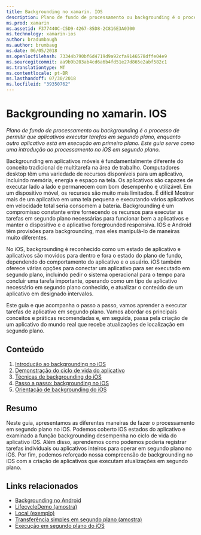 ```yaml
---
title: Backgrounding no xamarin. IOS
description: Plano de fundo de processamento ou backgrounding é o processo de permitir que aplicativos executar tarefas em segundo plano, enquanto outro aplicativo está em execução em primeiro plano. Este guia serve como uma introdução ao processamento no iOS em segundo plano.
ms.prod: xamarin
ms.assetid: F377440C-C5D9-4267-85D8-2C816E3A0300
ms.technology: xamarin-ios
author: bradumbaugh
ms.author: brumbaug
ms.date: 06/05/2018
ms.openlocfilehash: 73344b790bf6d4719d9a92cfa9146578dffe04e9
ms.sourcegitcommit: aa9b9b203ab4cd6a6b4fd51e27d865e2abf582c1
ms.translationtype: MT
ms.contentlocale: pt-BR
ms.lasthandoff: 07/30/2018
ms.locfileid: "39350762"
---
```

# <a name="backgrounding-in-xamarinios"></a>Backgrounding no xamarin. IOS

_Plano de fundo de processamento ou backgrounding é o processo de permitir que aplicativos executar tarefas em segundo plano, enquanto outro aplicativo está em execução em primeiro plano. Este guia serve como uma introdução ao processamento no iOS em segundo plano._

Backgrounding em aplicativos móveis é fundamentalmente diferente do conceito tradicional de multitarefa na área de trabalho. Computadores desktop têm uma variedade de recursos disponíveis para um aplicativo, incluindo memória, energia e espaço na tela. Os aplicativos são capazes de executar lado a lado e permanecem com bom desempenho e utilizável. Em um dispositivo móvel, os recursos são muito mais limitados. É difícil Mostrar mais de um aplicativo em uma tela pequena e executando vários aplicativos em velocidade total seria consomem a bateria. Backgrounding é um compromisso constante entre fornecendo os recursos para executar as tarefas em segundo plano necessárias para funcionar bem a aplicativos e manter o dispositivo e o aplicativo foregrounded responsiva. IOS e Android têm provisões para backgrounding, mas eles manipulá-lo de maneiras muito diferentes.

No iOS, backgrounding é reconhecido como um estado de aplicativo e aplicativos são movidos para dentro e fora o estado do plano de fundo, dependendo do comportamento do aplicativo e o usuário. iOS também oferece várias opções para conectar um aplicativo para ser executado em segundo plano, incluindo pedir o sistema operacional para o tempo para concluir uma tarefa importante, operando como um tipo de aplicativo necessário em segundo plano conhecido, e atualizar o conteúdo de um aplicativo em designado intervalos.

Este guia e que acompanha o passo a passo, vamos aprender a executar tarefas de aplicativo em segundo plano. Vamos abordar os principais conceitos e práticas recomendadas e, em seguida, passa pela criação de um aplicativo do mundo real que recebe atualizações de localização em segundo plano.

## <a name="contents"></a>Conteúdo

1.  [Introdução ao backgrounding no iOS](~/ios/app-fundamentals/backgrounding/introduction-to-backgrounding-in-ios.md)
1.  [Demonstração do ciclo de vida do aplicativo](~/ios/app-fundamentals/backgrounding/application-lifecycle-demo.md)
1.  [Técnicas de backgrounding do iOS](~/ios/app-fundamentals/backgrounding/ios-backgrounding-techniques/index.md)
1.  [Passo a passo: backgrounding no iOS](~/ios/app-fundamentals/backgrounding/ios-backgrounding-walkthroughs/index.md)
1.  [Orientação de backgrounding do iOS](~/ios/app-fundamentals/backgrounding/ios-backgrounding-guidance.md)

## <a name="summary"></a>Resumo

Neste guia, apresentamos as diferentes maneiras de fazer o processamento em segundo plano no iOS. Podemos coberto iOS estados do aplicativo e examinado a função backgrounding desempenha no ciclo de vida do aplicativo iOS. Além disso, aprendemos como podemos poderia registrar tarefas individuais ou aplicativos inteiros para operar em segundo plano no iOS. Por fim, podemos reforçado nossa compreensão de backgrounding no iOS com a criação de aplicativos que executam atualizações em segundo plano.



## <a name="related-links"></a>Links relacionados

- [Backgrounding no Android](~/android/app-fundamentals/services/index.md)
- [LifecycleDemo (amostra)](https://developer.xamarin.com/samples/monotouch/LifecycleDemo/)
- [Local (exemplo)](https://developer.xamarin.com/samples/monotouch/Location/)
- [Transferência simples em segundo plano (amostra)](https://developer.xamarin.com/samples/monotouch/SimpleBackgroundTransfer/)
- [Execução em segundo plano do iOS](https://developer.apple.com/library/ios/documentation/iPhone/Conceptual/iPhoneOSProgrammingGuide/BackgroundExecution/BackgroundExecution.html)
